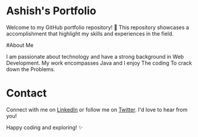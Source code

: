 # Ashish's Portfolio

Welcome to my GitHub portfolio repository! 🌟 This repository showcases a accomplishment that highlight my skills and experiences in the field.

#About Me

I am passionate about technology and have a strong background in Web Development. My work encompasses Java and I enjoy The coding To crack down the Problems.

# Contact

Connect with me on [LinkedIn](https://linkedin.com/in/ashishpatil7507) or follow me on [Twitter](https://twitter.com/yourusername). I'd love to hear from you!

Happy coding and exploring! ✨
